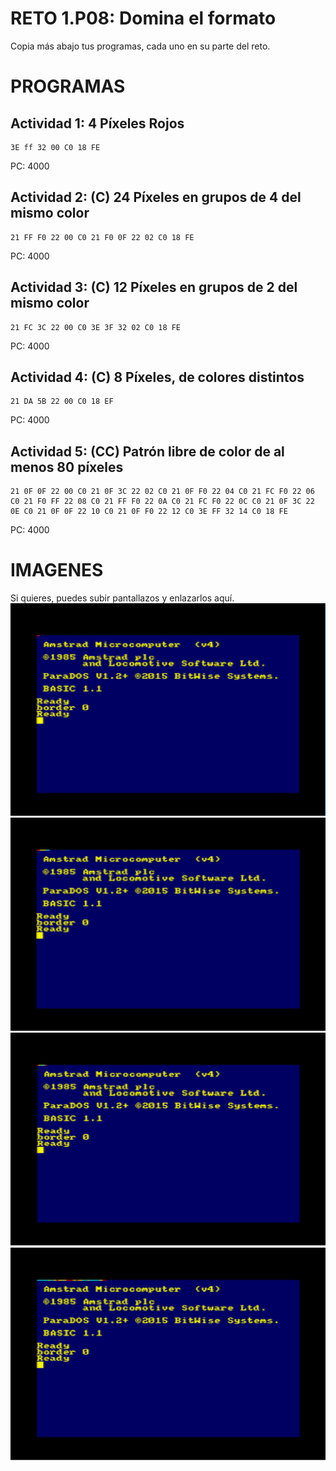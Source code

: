 # RETO 1.P08: Domina el formato
Copia más abajo tus programas, cada uno en su parte del reto.

# PROGRAMAS

## Actividad 1: 4 Píxeles Rojos
```
3E ff 32 00 C0 18 FE
```
PC: 4000

## Actividad 2: (C) 24 Píxeles en grupos de 4 del mismo color
```
21 FF F0 22 00 C0 21 F0 0F 22 02 C0 18 FE
```
PC: 4000

## Actividad 3: (C) 12 Píxeles en grupos de 2 del mismo color
```
21 FC 3C 22 00 C0 3E 3F 32 02 C0 18 FE
```
PC: 4000

## Actividad 4: (C) 8 Píxeles, de colores distintos
```
21 DA 5B 22 00 C0 18 EF
```
PC: 4000
## Actividad 5: (CC) Patrón libre de color de al menos 80 píxeles
```
21 0F 0F 22 00 C0 21 0F 3C 22 02 C0 21 0F F0 22 04 C0 21 FC F0 22 06 C0 21 F0 FF 22 08 C0 21 FF F0 22 0A C0 21 FC F0 22 0C C0 21 0F 3C 22 0E C0 21 0F 0F 22 10 C0 21 0F F0 22 12 C0 3E FF 32 14 C0 18 FE
```
PC: 4000

# IMAGENES
Si quieres, puedes subir pantallazos y enlazarlos aquí.
![Actividad 1](/TodosRojos.png)
![Actividad 2](/Grupos4.png)
![Actividad 3](/Grupos2.png)
![Actividad 4](/PatronLibre.png)

